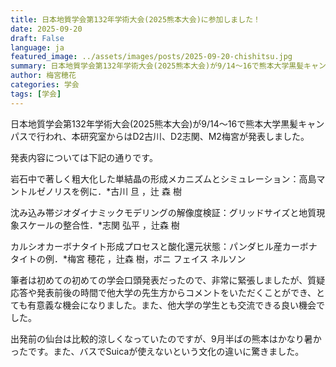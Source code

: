 ```yaml
---
title: 日本地質学会第132年学術大会(2025熊本大会)に参加しました！
date: 2025-09-20
draft: False
language: ja
featured_image: ../assets/images/posts/2025-09-20-chishitsu.jpg
summary: 日本地質学会第132年学術大会(2025熊本大会)が9/14～16で熊本大学黒髪キャンパスで行われ、本研究室からはD2古川、志関、M2梅宮が発表しました。
author: 梅宮穂花
categories: 学会
tags: [学会]
---
```


日本地質学会第132年学術大会(2025熊本大会)が9/14～16で熊本大学黒髪キャンパスで行われ、本研究室からはD2古川、D2志関、M2梅宮が発表しました。

発表内容については下記の通りです。

岩石中で著しく粗大化した単結晶の形成メカニズムとシミュレーション：高島マントルゼノリスを例に．*古川 旦 ，辻 森 樹

沈み込み帯ジオダイナミックモデリングの解像度検証：グリッドサイズと地質現象スケールの整合性．*志関 弘平 ，辻森 樹

カルシオカーボナタイト形成プロセスと酸化還元状態：パンダヒル産カーボナタイトの例．*梅宮 穂花 ，辻森 樹，ボニ フェイス ネルソン

筆者は初めての初めての学会口頭発表だったので、非常に緊張しましたが、質疑応答や発表前後の時間で他大学の先生方からコメントをいただくことができ、とても有意義な機会になりました。また、他大学の学生とも交流できる良い機会でした。

出発前の仙台は比較的涼しくなっていたのですが、9月半ばの熊本はかなり暑かったです。また、バスでSuicaが使えないという文化の違いに驚きました。
